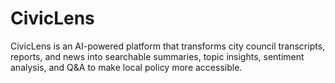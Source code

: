 # CivicLens
CivicLens is an AI-powered platform that transforms city council transcripts, reports, and news into searchable summaries, topic insights, sentiment analysis, and Q&amp;A to make local policy more accessible.

